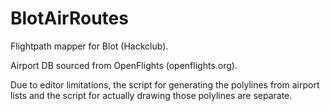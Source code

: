 # BlotAirRoutes
Flightpath mapper for Blot (Hackclub).

Airport DB sourced from OpenFlights (openflights.org).

Due to editor limitations, the script for generating the polylines from airport lists and the script for actually drawing those polylines are separate.